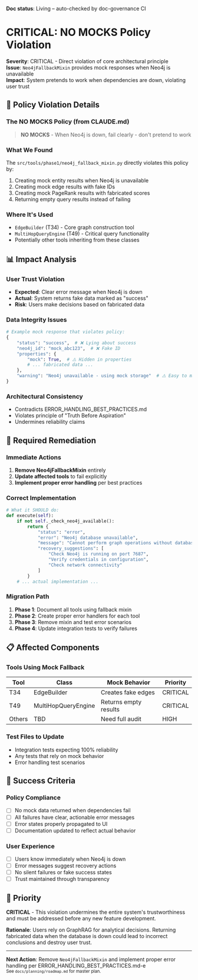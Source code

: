 **Doc status**: Living – auto-checked by doc-governance CI

# CRITICAL: NO MOCKS Policy Violation

**Severity**: CRITICAL - Direct violation of core architectural principle  
**Issue**: `Neo4jFallbackMixin` provides mock responses when Neo4j is unavailable  
**Impact**: System pretends to work when dependencies are down, violating user trust

## 🚨 Policy Violation Details

### The NO MOCKS Policy (from CLAUDE.md)
> **NO MOCKS** - When Neo4j is down, fail clearly - don't pretend to work

### What We Found
The `src/tools/phase1/neo4j_fallback_mixin.py` directly violates this policy by:
1. Creating mock entity results when Neo4j is unavailable
2. Creating mock edge results with fake IDs
3. Creating mock PageRank results with fabricated scores
4. Returning empty query results instead of failing

### Where It's Used
- `EdgeBuilder` (T34) - Core graph construction tool
- `MultiHopQueryEngine` (T49) - Critical query functionality
- Potentially other tools inheriting from these classes

## 📊 Impact Analysis

### User Trust Violation
- **Expected**: Clear error message when Neo4j is down
- **Actual**: System returns fake data marked as "success"
- **Risk**: Users make decisions based on fabricated data

### Data Integrity Issues
```python
# Example mock response that violates policy:
{
    "status": "success",  # ❌ Lying about success
    "neo4j_id": "mock_abc123",  # ❌ Fake ID
    "properties": {
        "mock": True,  # ⚠️ Hidden in properties
        # ... fabricated data ...
    },
    "warning": "Neo4j unavailable - using mock storage"  # ⚠️ Easy to miss
}
```

### Architectural Consistency
- Contradicts ERROR_HANDLING_BEST_PRACTICES.md
- Violates principle of "Truth Before Aspiration"
- Undermines reliability claims

## 🔧 Required Remediation

### Immediate Actions
1. **Remove Neo4jFallbackMixin** entirely
2. **Update affected tools** to fail explicitly
3. **Implement proper error handling** per best practices

### Correct Implementation
```python
# What it SHOULD do:
def execute(self):
    if not self._check_neo4j_available():
        return {
            "status": "error",
            "error": "Neo4j database unavailable",
            "message": "Cannot perform graph operations without database connection",
            "recovery_suggestions": [
                "Check Neo4j is running on port 7687",
                "Verify credentials in configuration",
                "Check network connectivity"
            ]
        }
    # ... actual implementation ...
```

### Migration Path
1. **Phase 1**: Document all tools using fallback mixin
2. **Phase 2**: Create proper error handlers for each tool
3. **Phase 3**: Remove mixin and test error scenarios
4. **Phase 4**: Update integration tests to verify failures

## 📋 Affected Components

### Tools Using Mock Fallback
| Tool | Class | Mock Behavior | Priority |
|------|-------|---------------|----------|
| T34 | EdgeBuilder | Creates fake edges | CRITICAL |
| T49 | MultiHopQueryEngine | Returns empty results | CRITICAL |
| Others | TBD | Need full audit | HIGH |

### Test Files to Update
- Integration tests expecting 100% reliability
- Any tests that rely on mock behavior
- Error handling test scenarios

## 🎯 Success Criteria

### Policy Compliance
- [ ] No mock data returned when dependencies fail
- [ ] All failures have clear, actionable error messages
- [ ] Error states properly propagated to UI
- [ ] Documentation updated to reflect actual behavior

### User Experience
- [ ] Users know immediately when Neo4j is down
- [ ] Error messages suggest recovery actions
- [ ] No silent failures or fake success states
- [ ] Trust maintained through transparency

## 🚦 Priority

**CRITICAL** - This violation undermines the entire system's trustworthiness and must be addressed before any new feature development.

**Rationale**: Users rely on GraphRAG for analytical decisions. Returning fabricated data when the database is down could lead to incorrect conclusions and destroy user trust.

---

**Next Action**: Remove `Neo4jFallbackMixin` and implement proper error handling per ERROR_HANDLING_BEST_PRACTICES.md-e 
<br><sup>See `docs/planning/roadmap.md` for master plan.</sup>
